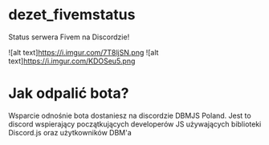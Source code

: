 # dezet_fivemstatus
Status serwera Fivem na Discordzie!


![alt text]https://i.imgur.com/7T8ljSN.png
![alt text]https://i.imgur.com/KDOSeu5.png



# Jak odpalić bota?
Wsparcie odnośnie bota dostaniesz na discordzie DBMJS Poland. 
Jest to discord wspierający początkujących developerów JS używających biblioteki Discord.js oraz użytkowników DBM'a
